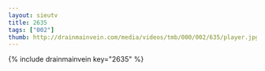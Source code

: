 ```yaml
--- 
layout: sieutv
title: 2635
tags: ["002"]
thumb: http://drainmainvein.com/media/videos/tmb/000/002/635/player.jpg
---
```

{% include drainmainvein key="2635" %} 
